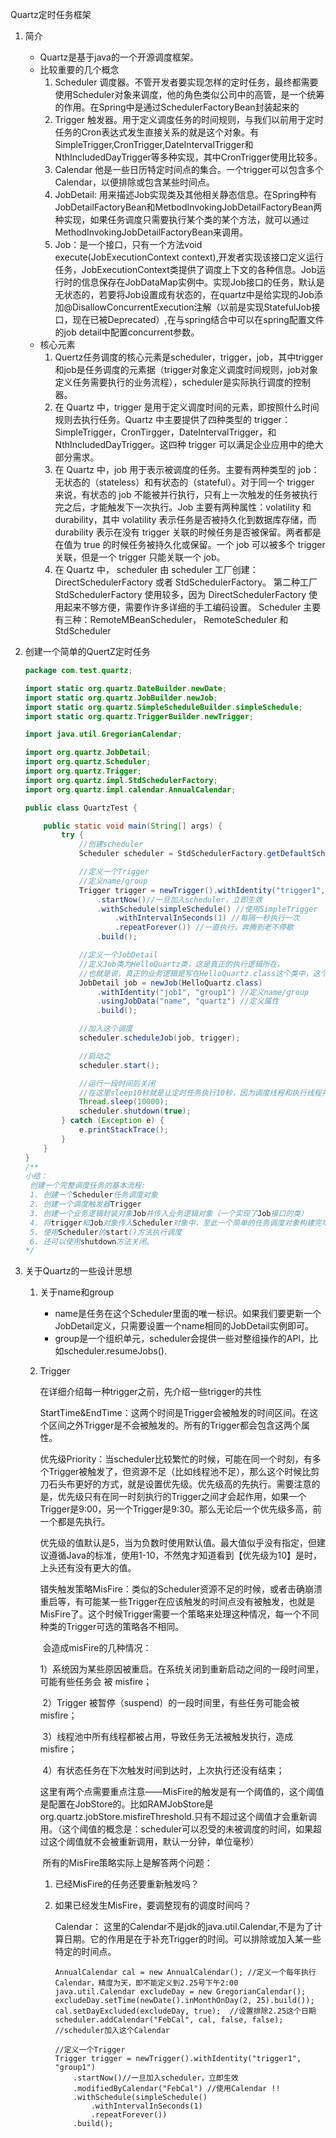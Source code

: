 Quartz定时任务框架

1. 简介

   * Quartz是基于java的一个开源调度框架。
   * 比较重要的几个概念
     1. Scheduler  调度器。不管开发者要实现怎样的定时任务，最终都需要使用Scheduler对象来调度，他的角色类似公司中的高管，是一个统筹的作用。在Spring中是通过SchedulerFactoryBean封装起来的
     2. Trigger 触发器。用于定义调度任务的时间规则，与我们以前用于定时任务的Cron表达式发生直接关系的就是这个对象。有SimpleTrigger,CronTrigger,DateIntervalTrigger和NthIncludedDayTrigger等多种实现，其中CronTrigger使用比较多。
     3. Calendar  他是一些日历特定时间点的集合。一个trigger可以包含多个Calendar，以便排除或包含某些时间点。
     4. JobDetail: 用来描述Job实现类及其他相关静态信息。在Spring种有JobDetailFactoryBean和MetbodInvokingJobDetailFactoryBean两种实现，如果任务调度只需要执行某个类的某个方法，就可以通过MethodInvokingJobDetailFactoryBean来调用。
     5. Job：是一个接口，只有一个方法void execute(JobExecutionContext context),开发者实现该接口定义运行任务，JobExecutionContext类提供了调度上下文的各种信息。Job运行时的信息保存在JobDataMap实例中。实现Job接口的任务，默认是无状态的，若要将Job设置成有状态的，在quartz中是给实现的Job添加@DisallowConcurrentExecution注解（以前是实现StatefulJob接口，现在已被Deprecated）,在与spring结合中可以在spring配置文件的job detail中配置concurrent参数。
   * 核心元素
     1. Quertz任务调度的核心元素是scheduler，trigger，job，其中trigger和job是任务调度的元素据（trigger对象定义调度时间规则，job对象定义任务需要执行的业务流程），scheduler是实际执行调度的控制器。
     2. 在 Quartz 中，trigger 是用于定义调度时间的元素，即按照什么时间规则去执行任务。Quartz 中主要提供了四种类型的 trigger：SimpleTrigger，CronTirgger，DateIntervalTrigger，和 NthIncludedDayTrigger。这四种 trigger 可以满足企业应用中的绝大部分需求。
     3. 在 Quartz 中，job 用于表示被调度的任务。主要有两种类型的 job：无状态的（stateless）和有状态的（stateful）。对于同一个 trigger 来说，有状态的 job 不能被并行执行，只有上一次触发的任务被执行完之后，才能触发下一次执行。Job 主要有两种属性：volatility 和 durability，其中 volatility 表示任务是否被持久化到数据库存储，而 durability 表示在没有 trigger 关联的时候任务是否被保留。两者都是在值为 true 的时候任务被持久化或保留。一个 job 可以被多个 trigger 关联，但是一个 trigger 只能关联一个 job。
     4. 在 Quartz 中， scheduler 由 scheduler 工厂创建：DirectSchedulerFactory 或者 StdSchedulerFactory。 第二种工厂 StdSchedulerFactory 使用较多，因为 DirectSchedulerFactory 使用起来不够方便，需要作许多详细的手工编码设置。 Scheduler 主要有三种：RemoteMBeanScheduler， RemoteScheduler 和 StdScheduler

2. 创建一个简单的QuertZ定时任务

   ```java
   package com.test.quartz;
   
   import static org.quartz.DateBuilder.newDate;
   import static org.quartz.JobBuilder.newJob;
   import static org.quartz.SimpleScheduleBuilder.simpleSchedule;
   import static org.quartz.TriggerBuilder.newTrigger;
   
   import java.util.GregorianCalendar;
   
   import org.quartz.JobDetail;
   import org.quartz.Scheduler;
   import org.quartz.Trigger;
   import org.quartz.impl.StdSchedulerFactory;
   import org.quartz.impl.calendar.AnnualCalendar;
   
   public class QuartzTest {
   
       public static void main(String[] args) {
           try {
               //创建scheduler
               Scheduler scheduler = StdSchedulerFactory.getDefaultScheduler();
   
               //定义一个Trigger
               //定义name/group
               Trigger trigger = newTrigger().withIdentity("trigger1", "group1") 
                   .startNow()//一旦加入scheduler，立即生效
                   .withSchedule(simpleSchedule() //使用SimpleTrigger
                       .withIntervalInSeconds(1) //每隔一秒执行一次
                       .repeatForever()) //一直执行，奔腾到老不停歇
                   .build();
   
               //定义一个JobDetail
               //定义Job类为HelloQuartz类，这是真正的执行逻辑所在。
               //也就是说，真正的业务逻辑是写在HelloQuartz.class这个类中，这个类实现了Job接口并重写了execute方法，execute方法中的逻辑就是这个调度任务的业务逻辑
               JobDetail job = newJob(HelloQuartz.class) 
                   .withIdentity("job1", "group1") //定义name/group
                   .usingJobData("name", "quartz") //定义属性
                   .build();
   
               //加入这个调度
               scheduler.scheduleJob(job, trigger);
   
               //启动之
               scheduler.start();
   
               //运行一段时间后关闭
               //在这里sleep10秒就是让定时任务执行10秒，因为调度线程和执行线程并不是同一个
               Thread.sleep(10000);
               scheduler.shutdown(true);
           } catch (Exception e) {
               e.printStackTrace();
           }
       }
   }
   /**
   小结：
   	创建一个完整调度任务的基本流程:
   	1. 创建一个Scheduler任务调度对象
   	2. 创建一个调度触发器Trigger
   	3. 创建一个业务逻辑封装对象Job并传入业务逻辑对象（一个实现了Job接口的类）
   	4. 将trigger和Job对象传入Scheduler对象中，至此一个简单的任务调度对象构建完毕
   	5. 使用Scheduler的start()方法执行调度
   	6. 还可以使用shutdown方法关闭。
   */
   ```

3. 关于Quartz的一些设计思想

   1. 关于name和group

      * name是任务在这个Scheduler里面的唯一标识。如果我们要更新一个JobDetail定义，只需要设置一个name相同的JobDetail实例即可。
      * group是一个组织单元，scheduler会提供一些对整组操作的API，比如scheduler.resumeJobs().

   2. Trigger

      在详细介绍每一种trigger之前，先介绍一些trigger的共性

      ​	StartTime&EndTime：这两个时间是Trigger会被触发的时间区间。在这个区间之外Trigger是不会被触发的。所有的Trigger都会包含这两个属性。

      ​	优先级Priority：当scheduler比较繁忙的时候，可能在同一个时刻，有多个Trigger被触发了，但资源不足（比如线程池不足），那么这个时候比剪刀石头布更好的方式，就是设置优先级。优先级高的先执行。需要注意的是，优先级只有在同一时刻执行的Trigger之间才会起作用，如果一个Trigger是9:00，另一个Trigger是9:30。那么无论后一个优先级多高，前一个都是先执行。

      优先级的值默认是5，当为负数时使用默认值。最大值似乎没有指定，但建议遵循Java的标准，使用1-10，不然鬼才知道看到【优先级为10】是时，上头还有没有更大的值。

      ​	错失触发策略MisFire：类似的Scheduler资源不足的时候，或者击确崩溃重启等，有可能某一些Trigger在应该触发的时间点没有被触发，也就是MisFire了。这个时候Trigger需要一个策略来处理这种情况，每一个不同种类的Trigger可选的策略各不相同。

      ​	会造成misFire的几种情况：

      ​		1）系统因为某些原因被重启。在系统关闭到重新启动之间的一段时间里，可能有些任务会 被 misfire；

      ​		2）Trigger 被暂停（suspend）的一段时间里，有些任务可能会被 misfire；

      ​		3）线程池中所有线程都被占用，导致任务无法被触发执行，造成 misfire；

      ​		4）有状态任务在下次触发时间到达时，上次执行还没有结束；

      ​	这里有两个点需要重点注意——MisFire的触发是有一个阈值的，这个阈值是配置在JobStore的。比如RAMJobStore是org.quartz.jobStore.misfireThreshold.只有不超过这个阈值才会重新调用。（这个阈值的概念是：scheduler可以忍受的未被调度的时间，如果超过这个阈值就不会被重新调用，默认一分钟，单位毫秒）

      ​	所有的MisFire策略实际上是解答两个问题：

        1. 已经MisFire的任务还要重新触发吗？

        2. 如果已经发生MisFire，要调整现有的调度时间吗？

           Calendar： 这里的Calendar不是jdk的java.util.Calendar,不是为了计算日期。它的作用是在于补充Trigger的时间。可以排除或加入某一些特定的时间点。

           ```
           AnnualCalendar cal = new AnnualCalendar(); //定义一个每年执行Calendar，精度为天，即不能定义到2.25号下午2:00
           java.util.Calendar excludeDay = new GregorianCalendar();
           excludeDay.setTime(newDate().inMonthOnDay(2, 25).build());
           cal.setDayExcluded(excludeDay, true);  //设置排除2.25这个日期
           scheduler.addCalendar("FebCal", cal, false, false); //scheduler加入这个Calendar
           
           //定义一个Trigger
           Trigger trigger = newTrigger().withIdentity("trigger1", "group1") 
               .startNow()//一旦加入scheduler，立即生效
               .modifiedByCalendar("FebCal") //使用Calendar !!
               .withSchedule(simpleSchedule()
                   .withIntervalInSeconds(1) 
                   .repeatForever()) 
               .build();
           ```

           